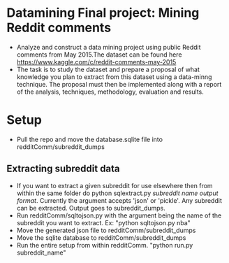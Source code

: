 # Datamining Final project: Mining Reddit comments
* Analyze and construct a data mining project using public Reddit comments from May 2015.The dataset can be found here https://www.kaggle.com/c/reddit-comments-may-2015
* The task is to study the dataset and prepare a proposal of what knowledge you plan to extract from this dataset using a data-minng technique. The proposal must then be implemented along with a report of the analysis, techniques, methodology, evaluation and results.

# Setup

* Pull the repo and move the database.sqlite file into redditComm/subreddit_dumps
## Extracting subreddit data
* If you want to extract a given subreddit for use elsewhere then from within
the same folder do python sqlextract.py *subreddit name* *output format*. Currently
the argument accepts 'json' or 'pickle'. Any subreddit can be extracted. Output
goes to subreddit_dumps.
* Run redditComm/sqltojson.py with the argument being the name of the subreddit you want to extract. Ex: "python sqltojson.py nba"
* Move the generated json file to redditComm/subreddit_dumps
* Move the sqlite database to redditComm/subreddit_dumps
* Run the entire setup from within redditComm. "python run.py subreddit_name"
